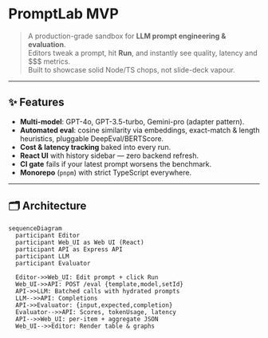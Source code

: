 # PromptLab MVP

> A production-grade sandbox for **LLM prompt engineering & evaluation**.  
> Editors tweak a prompt, hit **Run**, and instantly see quality, latency and $$$ metrics.  
> Built to showcase solid Node/TS chops, not slide-deck vapour.

---

## ✨ Features

* **Multi-model**: GPT-4o, GPT-3.5-turbo, Gemini-pro (adapter pattern).  
* **Automated eval**: cosine similarity via embeddings, exact-match & length heuristics, pluggable DeepEval/BERTScore.  
* **Cost & latency tracking** baked into every run.  
* **React UI** with history sidebar — zero backend refresh.  
* **CI gate** fails if your latest prompt worsens the benchmark.  
* **Monorepo** (`pnpm`) with strict TypeScript everywhere.

---

## 🗂️ Architecture

```mermaid
sequenceDiagram
  participant Editor
  participant Web_UI as Web UI (React)
  participant API as Express API
  participant LLM
  participant Evaluator

  Editor->>Web_UI: Edit prompt + click Run
  Web_UI->>API: POST /eval {template,model,setId}
  API->>LLM: Batched calls with hydrated prompts
  LLM-->>API: Completions
  API->>Evaluator: {input,expected,completion}
  Evaluator-->>API: Scores, tokenUsage, latency
  API-->>Web_UI: per-item + aggregate JSON
  Web_UI-->>Editor: Render table & graphs
